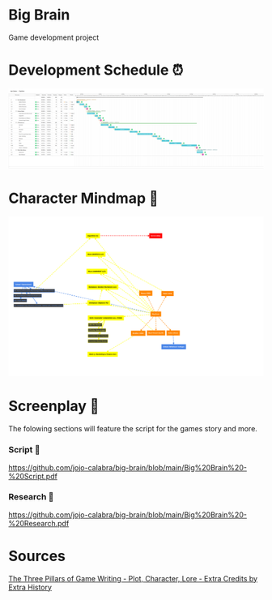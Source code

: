 # Big Brain
Game development project

# Development Schedule ⏰

![Gantt Chart with Work Breakdown Structure](https://github.com/jojo-calabra/big-brain/blob/main/Images/Big%20Brain%20Gantt%20Chart%20with%20Work%20Breakdown%20Structure.png)

# Character Mindmap 🧠

![Character Mindmap](https://github.com/jojo-calabra/big-brain/blob/main/Images/Main%20Characters.png)

# Screenplay 🎥

The folowing sections will feature the script for the games story and more.

### Script 📖

https://github.com/jojo-calabra/big-brain/blob/main/Big%20Brain%20-%20Script.pdf

### Research 🔬

https://github.com/jojo-calabra/big-brain/blob/main/Big%20Brain%20-%20Research.pdf

# Sources 

[The Three Pillars of Game Writing - Plot, Character, Lore - Extra Credits by Extra History](https://www.youtube.com/watch?v=wNNXdoj7cCQ)
